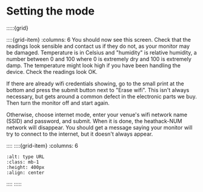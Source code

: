 # Setting the mode

:::::{grid} 

::::{grid-item} 
:columns: 6
You should now see this screen.  Check that the readings look sensible and contact us if they do not, as your monitor may be damaged.  Temperature is in Celsius and "humidity" is relative humidity, a number between 0 and 100 where 0 is extremely dry and 100 is extremely damp.   The temperature might look high if you have been handling the device.  Check the readings look OK.

If there are already wifi credentials showing, go to the small print at the bottom and press the submit button next to "Erase wifi".  This isn't always necessary, but gets around a common defect in the electronic parts we buy.  Then turn the monitor off and start again.

Otherwise, choose internet mode, enter your venue's wifi network name (SSID) and password, and submit.  When it is done, the heathack-NUM network will disappear.  You should get a message saying your monitor will try to connect to the internet, but it doesn't always appear.

::::
::::{grid-item} 
:columns: 6

```{image} /images/monitoring/v4-setup-screen.jpg
:alt: type URL
:class: mb-1
:height: 400px
:align: center
```

::::
:::::







